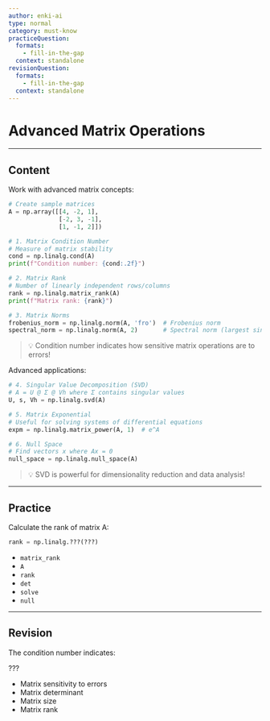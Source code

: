 ```yaml
---
author: enki-ai
type: normal
category: must-know
practiceQuestion:
  formats:
    - fill-in-the-gap
  context: standalone
revisionQuestion:
  formats:
    - fill-in-the-gap
  context: standalone
---
```


# Advanced Matrix Operations

---

## Content

Work with advanced matrix concepts:

```python
# Create sample matrices
A = np.array([[4, -2, 1],
              [-2, 3, -1],
              [1, -1, 2]])

# 1. Matrix Condition Number
# Measure of matrix stability
cond = np.linalg.cond(A)
print(f"Condition number: {cond:.2f}")

# 2. Matrix Rank
# Number of linearly independent rows/columns
rank = np.linalg.matrix_rank(A)
print(f"Matrix rank: {rank}")

# 3. Matrix Norms
frobenius_norm = np.linalg.norm(A, 'fro')  # Frobenius norm
spectral_norm = np.linalg.norm(A, 2)       # Spectral norm (largest singular value)
```

> 💡 Condition number indicates how sensitive matrix operations are to errors!

Advanced applications:

```python
# 4. Singular Value Decomposition (SVD)
# A = U @ Σ @ Vh where Σ contains singular values
U, s, Vh = np.linalg.svd(A)

# 5. Matrix Exponential
# Useful for solving systems of differential equations
expm = np.linalg.matrix_power(A, 1)  # e^A

# 6. Null Space
# Find vectors x where Ax = 0
null_space = np.linalg.null_space(A)
```

> 💡 SVD is powerful for dimensionality reduction and data analysis!

---

## Practice

Calculate the rank of matrix A:

```python
rank = np.linalg.???(???)
```

- `matrix_rank`
- `A`
- `rank`
- `det`
- `solve`
- `null`

---

## Revision

The condition number indicates:

???

- Matrix sensitivity to errors
- Matrix determinant
- Matrix size
- Matrix rank